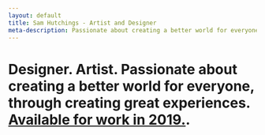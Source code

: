 ```yaml
---
layout: default
title: Sam Hutchings - Artist and Designer
meta-description: Passionate about creating a better world for everyone, through making great experiences. Open to opportunities.
---
```


<div class="container-fluid remove-all-margin remove-all-padding">
  <div class="row d-flex align-items-center justify-content-center flex-column">
    <div class="col">
      <div class="card homeCard">
        <div class="card-body">
          <h1 class="card-title">Designer. Artist. Passionate about creating a better world for everyone, through creating great experiences. <a href="mailto:hi@samhutchings.co?subject=Let's chat!">Available for work in 2019.</a>.</h1>
        </div>
      </div>
    </div>
  </div>
</div>
